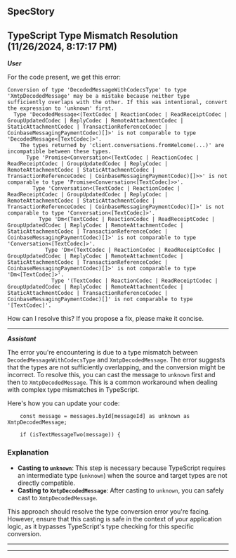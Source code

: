 ## SpecStory

## TypeScript Type Mismatch Resolution (11/26/2024, 8:17:17 PM)

_**User**_

For the code present, we get this error:
```
Conversion of type 'DecodedMessageWithCodecsType' to type 'XmtpDecodedMessage' may be a mistake because neither type sufficiently overlaps with the other. If this was intentional, convert the expression to 'unknown' first.
  Type 'DecodedMessage<(TextCodec | ReactionCodec | ReadReceiptCodec | GroupUpdatedCodec | ReplyCodec | RemoteAttachmentCodec | StaticAttachmentCodec | TransactionReferenceCodec | CoinbaseMessagingPaymentCodec)[]>' is not comparable to type 'DecodedMessage<[TextCodec]>'.
    The types returned by 'client.conversations.fromWelcome(...)' are incompatible between these types.
      Type 'Promise<Conversation<(TextCodec | ReactionCodec | ReadReceiptCodec | GroupUpdatedCodec | ReplyCodec | RemoteAttachmentCodec | StaticAttachmentCodec | TransactionReferenceCodec | CoinbaseMessagingPaymentCodec)[]>>' is not comparable to type 'Promise<Conversation<[TextCodec]>>'.
        Type 'Conversation<(TextCodec | ReactionCodec | ReadReceiptCodec | GroupUpdatedCodec | ReplyCodec | RemoteAttachmentCodec | StaticAttachmentCodec | TransactionReferenceCodec | CoinbaseMessagingPaymentCodec)[]>' is not comparable to type 'Conversation<[TextCodec]>'.
          Type 'Dm<(TextCodec | ReactionCodec | ReadReceiptCodec | GroupUpdatedCodec | ReplyCodec | RemoteAttachmentCodec | StaticAttachmentCodec | TransactionReferenceCodec | CoinbaseMessagingPaymentCodec)[]>' is not comparable to type 'Conversation<[TextCodec]>'.
            Type 'Dm<(TextCodec | ReactionCodec | ReadReceiptCodec | GroupUpdatedCodec | ReplyCodec | RemoteAttachmentCodec | StaticAttachmentCodec | TransactionReferenceCodec | CoinbaseMessagingPaymentCodec)[]>' is not comparable to type 'Dm<[TextCodec]>'.
              Type '(TextCodec | ReactionCodec | ReadReceiptCodec | GroupUpdatedCodec | ReplyCodec | RemoteAttachmentCodec | StaticAttachmentCodec | TransactionReferenceCodec | CoinbaseMessagingPaymentCodec)[]' is not comparable to type '[TextCodec]'.
```
How can I resolve this? If you propose a fix, please make it concise.

---

_**Assistant**_

The error you're encountering is due to a type mismatch between `DecodedMessageWithCodecsType` and `XmtpDecodedMessage`. The error suggests that the types are not sufficiently overlapping, and the conversion might be incorrect. To resolve this, you can cast the message to `unknown` first and then to `XmtpDecodedMessage`. This is a common workaround when dealing with complex type mismatches in TypeScript.

Here's how you can update your code:

```typescript:components/Chat/Message/V3Message.tsx
    const message = messages.byId[messageId] as unknown as XmtpDecodedMessage;

    if (isTextMessageTwo(message)) {
```

### Explanation

- **Casting to `unknown`**: This step is necessary because TypeScript requires an intermediate type (`unknown`) when the source and target types are not directly compatible.
- **Casting to `XmtpDecodedMessage`**: After casting to `unknown`, you can safely cast to `XmtpDecodedMessage`.

This approach should resolve the type conversion error you're facing. However, ensure that this casting is safe in the context of your application logic, as it bypasses TypeScript's type checking for this specific conversion.

---



---

